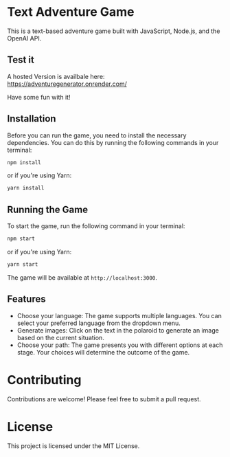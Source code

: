 # Text Adventure Game

This is a text-based adventure game built with JavaScript, Node.js, and the OpenAI API.

## Test it
A hosted Version is availbale here:
https://adventuregenerator.onrender.com/

Have some fun with it! 

## Installation

Before you can run the game, you need to install the necessary dependencies. You can do this by running the following commands in your terminal:

```sh
npm install
```

or if you're using Yarn:

```sh
yarn install
```

## Running the Game
To start the game, run the following command in your terminal:

```sh
npm start
```

or if you're using Yarn:

```sh
yarn start
```

The game will be available at `http://localhost:3000`.


## Features
* Choose your language: The game supports multiple languages. You can select your preferred language from the dropdown menu.
* Generate images: Click on the text in the polaroid to generate an image based on the current situation.
* Choose your path: The game presents you with different options at each stage. Your choices will determine the outcome of the game.
# Contributing
Contributions are welcome! Please feel free to submit a pull request.

# License
This project is licensed under the MIT License.